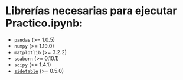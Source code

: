 # **Librerías necesarias para ejecutar Practico.ipynb:**
* ``pandas`` (>= 1.0.5)
* ``numpy`` (>= 1.19.0)
* ``matplotlib`` (>= 3.2.2)
* ``seaborn`` (>= 0.10.1)
* ``scipy`` (>= 1.4.1)
* [``sidetable``](https://github.com/chris1610/sidetable) (>= 0.5.0)

